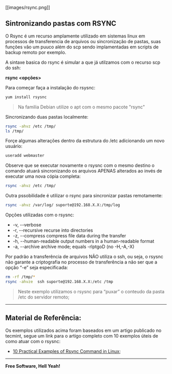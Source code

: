 [[images/rsync.png]]

## Sintronizando pastas com RSYNC

O Rsync é um recurso amplamente utilizado em sistemas linux em processos de transferencia de arquivos ou sincronização de pastas, suas funções vão um puuco além do scp sendo implamentadas em scripts de backup remoto por exemplo.

A sintaxe basica do rsync é simular a que já utilzamos com o recurso scp do ssh:

**rsync  <opções>  <origem>  <destino>**

Para começar faça a instalação do rsysnc:

```sh
yum install rsysnc
```

> Na familia Debian utilize o apt com o mesmo pacote "rsync"

Sincronizando duas pastas localmente:

```sh
rsync -ahvz /etc /tmp/
ls /tmp/
```

Forçe algumas alterações dentro da estrutura do /etc adicionando um novo usuário:

```sh
useradd webmaster
```

Observe que se executar novamente o rsysnc com o mesmo destino o comando atuará sincronizando os arquivos APENAS alterados ao invés de executar uma nova cópia completa:

```sh
rsync -ahvz /etc /tmp/
```

Outra pssobilidade é utilizar o rsync para sincronizar pastas remotamente:

```sh
rsync -ahvz /var/log/ suporte@192.168.X.X:/tmp/log
```

Opções utilizadas com o rsysnc:

* -v, --verbose
* -r, --recursive             recurse into directories
* -z, --compress              compress file data during the transfer
* -h, --human-readable        output numbers in a human-readable format
* -a, --archive               archive mode; equals -rlptgoD (no -H,-A,-X)

Por padrão a transferência de arquivos NÃO utiliza o ssh, ou seja, o rsysnc não garante a criptografia no processo de transferência a não ser que a opção “-e” seja especificada:

```sh
rm -rf /tmp/*
rsync -ahvze  ssh suporte@192.168.X.X:/etc /tmp
```

> Neste exemplo utilizamos o rsysnc para “puxar” o conteudo da pasta /etc do servidor remoto;

---

## Material de Referência:

Os exemplos utilizados acima foram baseados em um artigo publicado  no tecmint, segue um link para o artigo completo com 10 exemplos úteis de como atuar com o rsysnc:

* [10 Practical Examples of Rsync Command in Linux](https://www.tecmint.com/rsync-local-remote-file-synchronization-commands/);

---

**Free Software, Hell Yeah!**
